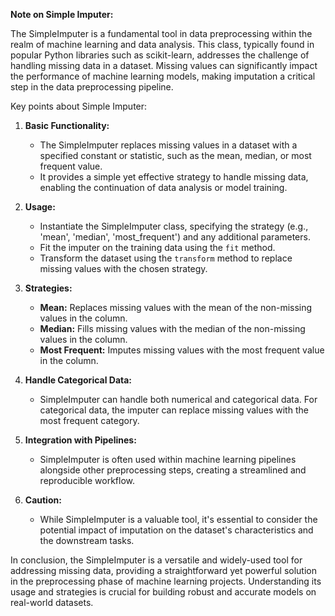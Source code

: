 **Note on Simple Imputer:**

The SimpleImputer is a fundamental tool in data preprocessing within the realm of machine learning and data analysis. This class, typically found in popular Python libraries such as scikit-learn, addresses the challenge of handling missing data in a dataset. Missing values can significantly impact the performance of machine learning models, making imputation a critical step in the data preprocessing pipeline.

Key points about Simple Imputer:

1. **Basic Functionality:**
   - The SimpleImputer replaces missing values in a dataset with a specified constant or statistic, such as the mean, median, or most frequent value.
   - It provides a simple yet effective strategy to handle missing data, enabling the continuation of data analysis or model training.

2. **Usage:**
   - Instantiate the SimpleImputer class, specifying the strategy (e.g., 'mean', 'median', 'most_frequent') and any additional parameters.
   - Fit the imputer on the training data using the `fit` method.
   - Transform the dataset using the `transform` method to replace missing values with the chosen strategy.

3. **Strategies:**
   - **Mean:** Replaces missing values with the mean of the non-missing values in the column.
   - **Median:** Fills missing values with the median of the non-missing values in the column.
   - **Most Frequent:** Imputes missing values with the most frequent value in the column.

4. **Handle Categorical Data:**
   - SimpleImputer can handle both numerical and categorical data. For categorical data, the imputer can replace missing values with the most frequent category.

5. **Integration with Pipelines:**
   - SimpleImputer is often used within machine learning pipelines alongside other preprocessing steps, creating a streamlined and reproducible workflow.

6. **Caution:**
   - While SimpleImputer is a valuable tool, it's essential to consider the potential impact of imputation on the dataset's characteristics and the downstream tasks.

In conclusion, the SimpleImputer is a versatile and widely-used tool for addressing missing data, providing a straightforward yet powerful solution in the preprocessing phase of machine learning projects. Understanding its usage and strategies is crucial for building robust and accurate models on real-world datasets.